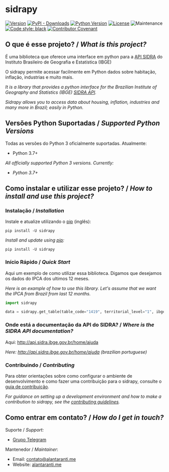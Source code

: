 # sidrapy

[![Version](https://img.shields.io/pypi/v/sidrapy.svg?style=flat)](https://pypi.python.org/pypi/sidrapy)
[![PyPI - Downloads](https://img.shields.io/pypi/dm/sidrapy)](https://pypi.python.org/pypi/sidrapy)
[![Python Version](https://img.shields.io/pypi/pyversions/sidrapy?style=flat)](https://pypi.python.org/pypi/sidrapy)
[![License](https://img.shields.io/github/license/AlanTaranti/Sidrapy)](https://github.com/AlanTaranti/sidrapy/blob/master/LICENSE)
![Maintenance](https://img.shields.io/maintenance/yes/2022)
[![Code style: black](https://img.shields.io/badge/code%20style-black-000000.svg)](https://github.com/psf/black)
[![Contributor Covenant](https://img.shields.io/badge/Contributor%20Covenant-2.1-4baaaa.svg)](https://github.com/AlanTaranti/sidrapy/blob/master/CODE_OF_CONDUCT.md)

## O que é esse projeto? / _What is this project?_

É uma biblioteca que oferece uma interface em python para a [API SIDRA](http://api.sidra.ibge.gov.br/) do Instituto Brasileiro de Geografia e Estatística (IBGE)

O sidrapy permite acessar facilmente em Python dados sobre habitação, inflação, industrias e muito mais.

_It is a library that provides a python interface for the Brazilian Institute of Geography and Statistics (IBGE) [SIDRA API](http://api.sidra.ibge.gov.br/)._

_Sidrapy allows you to access data about housing, inflation, industries and many more in Brazil; easily in Python._


## Versões Python Suportadas / _Supported Python Versions_

Todas as versões do Python 3 oficialmente suportadas. Atualmente:
- Python 3.7+

_All officially supported Python 3 versions. Currently:_
- _Python 3.7+_

## Como instalar e utilizar esse projeto? / _How to install and use this project?_

### Instalação / _Installation_
Instale e atualize utilizando o [pip](https://pip.pypa.io/en/stable/quickstart/) (inglês):
```shell script
pip install -U sidrapy
```

_Install and update using [pip](https://pip.pypa.io/en/stable/quickstart/):_
```shell script
pip install -U sidrapy
```

### Início Rápido / _Quick Start_

Aqui um exemplo de como utilizar essa biblioteca.
Digamos que desejamos os dados do IPCA dos ultimos 12 meses.

_Here is an example of how to use this library._
_Let's assume that we want the IPCA from Brazil from last 12 months._

```python
import sidrapy

data = sidrapy.get_table(table_code="1419", territorial_level="1", ibge_territorial_code="all", period="last 12")
```

### Onde está a documentação da API do SIDRA? / _Where is the SIDRA API documentation?_
Aqui: http://api.sidra.ibge.gov.br/home/ajuda

_Here: http://api.sidra.ibge.gov.br/home/ajuda (brazilian portuguese)_

### Contribuindo / _Contributing_
Para obter orientações sobre como configurar o ambiente de desenvolvimento e como fazer uma contribuição para o sidrapy, consulte o [guia de contribuição](https://github.com/AlanTaranti/sidrapy/blob/master/CONTRIBUTING.md).

_For guidance on setting up a development environment and how to make a contribution to sidrapy, see the [contributing guidelines](https://github.com/AlanTaranti/sidrapy/blob/master/CONTRIBUTING_EN.md)._

## Como entrar em contato? / _How do I get in touch?_
Suporte / _Support:_
* [Grupo Telegram](https://t.me/joinchat/AmdQix1KKeZ5KGpsKVFsKw)

Mantenedor / _Maintainer_:
* Email: [contato@alantaranti.me](mailto:contato@alantaranti.me)
* Website: <a href="https://alantaranti.me" target="_blank">alantaranti.me</a>
